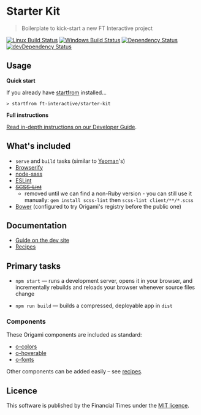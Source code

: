 # Starter Kit

> Boilerplate to kick-start a new FT Interactive project


[![Linux Build Status][travis-image]][travis-url] [![Windows Build Status][appveyor-image]][appveyor-url] [![Dependency Status][depstat-image]][depstat-url] [![devDependency Status][devdepstat-image]][devdepstat-url]

## Usage

**Quick start**

If you already have [startfrom](https://github.com/callumlocke/startfrom) installed...

```shell
> startfrom ft-interactive/starter-kit
```

**Full instructions**

[Read in-depth instructions on our Developer Guide](https://ft-interactive.github.io/guides/starter-kit/).

## What's included

- `serve` and `build` tasks (similar to [Yeoman](http://yeoman.io/learning/index.html)'s)
- [Browserify](http://browserify.org/)
- [node-sass](https://github.com/sass/node-sass)
- [ESLint](http://eslint.org/)
- ~~[SCSS-Lint](https://github.com/causes/scss-lint)~~
  - removed until we can find a non-Ruby version - you can still use it manually: `gem install scss-lint` then `scss-lint client/**/*.scss`
- [Bower](http://bower.io/) (configured to try Origami's registry before the public one)

## Documentation

- [Guide on the dev site](http://ft-interactive.github.io/guides/starter-kit/)
- [Recipes](docs/recipes/README.md)


## Primary tasks

- `npm start` — runs a development server, opens it in your browser, and incrementally rebuilds and reloads your browser whenever source files change

- `npm run build` — builds a compressed, deployable app in `dist`


### Components

These Origami components are included as standard:

- [o-colors](http://registry.origami.ft.com/components/o-colors)
- [o-hoverable](http://registry.origami.ft.com/components/o-hoverable)
- [o-fonts](http://registry.origami.ft.com/components/o-fonts)

Other components can be added easily – see [recipes](docs/recipes/README.md).

## Licence
This software is published by the Financial Times under the [MIT licence](http://opensource.org/licenses/MIT).


<!-- badge URLs -->

[travis-url]: https://travis-ci.org/ft-interactive/starter-kit
[travis-image]: https://img.shields.io/travis/ft-interactive/starter-kit.svg?style=flat-square&label=Linux

[appveyor-url]: https://ci.appveyor.com/project/callumlocke/trip
[appveyor-image]: https://img.shields.io/appveyor/ci/callumlocke/trip/master.svg?style=flat-square&label=Windows

[depstat-url]: https://david-dm.org/ft-interactive/starter-kit
[depstat-image]: https://img.shields.io/david/ft-interactive/starter-kit.svg?style=flat-square

[devdepstat-url]: https://david-dm.org/ft-interactive/starter-kit#info=devDependencies
[devdepstat-image]: https://img.shields.io/david/dev/ft-interactive/starter-kit.svg?style=flat-square&label=devDeps
